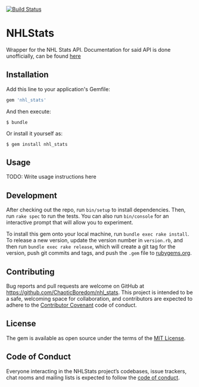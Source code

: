 [![Build Status](https://travis-ci.org/ChaoticBoredom/nhl_stats.svg?branch=master)](https://travis-ci.org/ChaoticBoredom/nhl_stats)

# NHLStats

Wrapper for the NHL Stats API. Documentation for said API is done unofficially, can be found [here](https://gitlab.com/dword4/nhlapi)

## Installation

Add this line to your application's Gemfile:

```ruby
gem 'nhl_stats'
```

And then execute:

    $ bundle

Or install it yourself as:

    $ gem install nhl_stats

## Usage

TODO: Write usage instructions here

## Development

After checking out the repo, run `bin/setup` to install dependencies. Then, run `rake spec` to run the tests. You can also run `bin/console` for an interactive prompt that will allow you to experiment.

To install this gem onto your local machine, run `bundle exec rake install`. To release a new version, update the version number in `version.rb`, and then run `bundle exec rake release`, which will create a git tag for the version, push git commits and tags, and push the `.gem` file to [rubygems.org](https://rubygems.org).

## Contributing

Bug reports and pull requests are welcome on GitHub at https://github.com/ChaoticBoredom/nhl_stats. This project is intended to be a safe, welcoming space for collaboration, and contributors are expected to adhere to the [Contributor Covenant](http://contributor-covenant.org) code of conduct.

## License

The gem is available as open source under the terms of the [MIT License](https://opensource.org/licenses/MIT).

## Code of Conduct

Everyone interacting in the NHLStats project’s codebases, issue trackers, chat rooms and mailing lists is expected to follow the [code of conduct](https://github.com/ChaoticBoredom/nhl_stats/blob/master/CODE_OF_CONDUCT.md).

